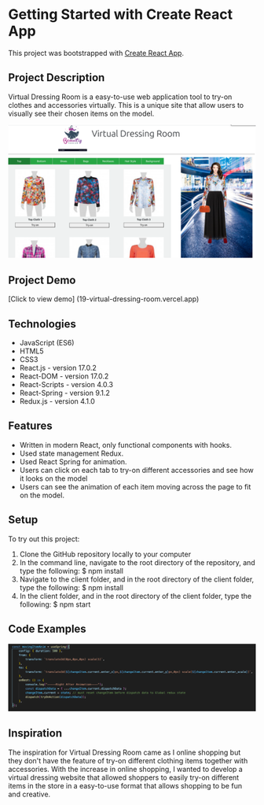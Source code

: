 # Getting Started with Create React App

This project was bootstrapped with [Create React App](https://github.com/facebook/create-react-app).

## Project Description

Virtual Dressing Room is a easy-to-use web application tool to try-on clothes and accessories virtually. This is a unique site that
allow users to visually see their chosen items on the model.

![project photo](dressing_room.png)

## Project Demo

[Click to view demo] (19-virtual-dressing-room.vercel.app)

## Technologies

- JavaScript (ES6)
- HTML5
- CSS3
- React.js - version 17.0.2
- React-DOM - version 17.0.2
- React-Scripts - version 4.0.3
- React-Spring - version 9.1.2
- Redux.js - version 4.1.0

## Features

- Written in modern React, only functional components with hooks.
- Used state management Redux.
- Used React Spring for animation.
- Users can click on each tab to try-on different accessories and see how it looks on the model
- Users can see the animation of each item moving across the page to fit on the model.

## Setup

To try out this project:

1. Clone the GitHub repository locally to your computer
2. In the command line, navigate to the root directory of the repository, and type the following: $ npm install
3. Navigate to the client folder, and in the root directory of the client folder, type the following: $ npm install
4. In the client folder, and in the root directory of the client folder, type the following: $ npm start

## Code Examples

![Code sample](SampleCode.png)

## Inspiration

The inspiration for Virtual Dressing Room came as I online shopping but they don't have the feature of try-on different clothing items together with accessories. With the increase in online shopping, I wanted to develop a virtual dressing website that allowed shoppers to easily try-on different items in the store in a easy-to-use format that allows shopping to be fun and creative.
